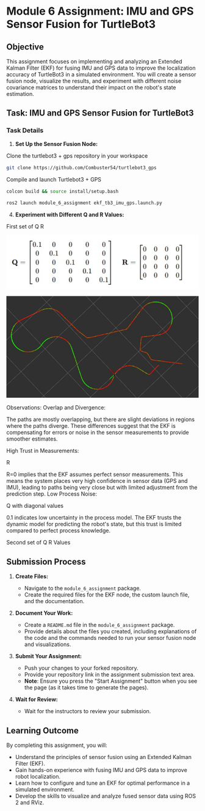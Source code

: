 # Module 6 Assignment: IMU and GPS Sensor Fusion for TurtleBot3

## Objective

This assignment focuses on implementing and analyzing an Extended Kalman Filter (EKF) for fusing IMU and GPS data to improve the localization accuracy of TurtleBot3 in a simulated environment. You will create a sensor fusion node, visualize the results, and experiment with different noise covariance matrices to understand their impact on the robot's state estimation.

## Task: IMU and GPS Sensor Fusion for TurtleBot3

### Task Details

1. **Set Up the Sensor Fusion Node:**

Clone the turtlebot3 + gps repository in your workspace

```sh
git clone https://github.com/Combuster54/turtlebot3_gps
```

Compile and launch Turtlebot3 + GPS

```sh
colcon build && source install/setup.bash
```

```sh
ros2 launch module_6_assignment ekf_tb3_imu_gps.launch.py
```

4. **Experiment with Different Q and R Values:**

First set of Q R

![First Configuration](doc/imgs/first_set_qr.jpg)

![First Configuration](doc/imgs/first_set_qr_position.jpg)


Observations:
Overlap and Divergence:

The paths are mostly overlapping, but there are slight deviations in regions where the paths diverge. These differences suggest that the EKF is compensating for errors or noise in the sensor measurements to provide smoother estimates.

High Trust in Measurements:

R 

R=0 implies that the EKF assumes perfect sensor measurements. This means the system places very high confidence in sensor data (GPS and IMU), leading to paths being very close but with limited adjustment from the prediction step.
Low Process Noise:


Q with diagonal values 

0.1 indicates low uncertainty in the process model. The EKF trusts the dynamic model for predicting the robot's state, but this trust is limited compared to perfect process knowledge.


Second set of Q R Values


## Submission Process

1. **Create Files:**
   - Navigate to the `module_6_assignment` package.
   - Create the required files for the EKF node, the custom launch file, and the documentation.

2. **Document Your Work:**
   - Create a `README.md` file in the `module_6_assignment` package.
   - Provide details about the files you created, including explanations of the code and the commands needed to run your sensor fusion node and visualizations.

3. **Submit Your Assignment:**
   - Push your changes to your forked repository.
   - Provide your repository link in the assignment submission text area.
   - **Note**: Ensure you press the "Start Assignment" button when you see the page (as it takes time to generate the pages).

4. **Wait for Review:**
   - Wait for the instructors to review your submission.

## Learning Outcome

By completing this assignment, you will:
- Understand the principles of sensor fusion using an Extended Kalman Filter (EKF).
- Gain hands-on experience with fusing IMU and GPS data to improve robot localization.
- Learn how to configure and tune an EKF for optimal performance in a simulated environment.
- Develop the skills to visualize and analyze fused sensor data using ROS 2 and RViz.
